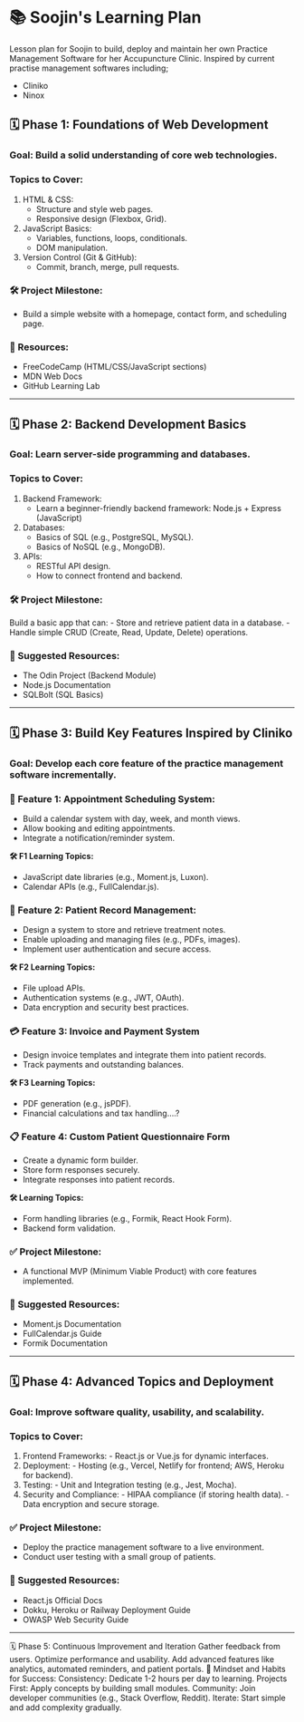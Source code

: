 # 📚 Soojin's Learning Plan 

Lesson plan for Soojin to build, deploy and maintain her own Practice Management Software for her Accupuncture Clinic. 
Inspired by current practise management softwares including;
- Cliniko
- Ninox

## 🗓️ Phase 1: Foundations of Web Development

### Goal: Build a solid understanding of core web technologies.

### Topics to Cover:

1. HTML & CSS:
    - Structure and style web pages.
    - Responsive design (Flexbox, Grid).
2. JavaScript Basics:
    - Variables, functions, loops, conditionals.
    - DOM manipulation.
3. Version Control (Git & GitHub):
    - Commit, branch, merge, pull requests.


### 🛠️ Project Milestone:

- Build a simple website with a homepage, contact form, and scheduling page.

### 🧠 Resources:

- FreeCodeCamp (HTML/CSS/JavaScript sections)
- MDN Web Docs
- GitHub Learning Lab

---

## 🗓️ Phase 2: Backend Development Basics

### Goal: Learn server-side programming and databases.

### Topics to Cover:

1. Backend Framework:
      - Learn a beginner-friendly backend framework: Node.js + Express (JavaScript) 
2. Databases:
      - Basics of SQL (e.g., PostgreSQL, MySQL).
      - Basics of NoSQL (e.g., MongoDB).
3. APIs:
      - RESTful API design.
      - How to connect frontend and backend.
    
### 🛠️ Project Milestone:

Build a basic app that can:
    - Store and retrieve patient data in a database.
    - Handle simple CRUD (Create, Read, Update, Delete) operations.

### 🧠 Suggested Resources:

- The Odin Project (Backend Module)
- Node.js Documentation
- SQLBolt (SQL Basics)

---

## 🗓️ Phase 3: Build Key Features Inspired by Cliniko

### Goal: Develop each core feature of the practice management software incrementally.

### 🚀 Feature 1: Appointment Scheduling System:
- Build a calendar system with day, week, and month views.
- Allow booking and editing appointments.
- Integrate a notification/reminder system.

**🛠️ F1 Learning Topics:**
- JavaScript date libraries (e.g., Moment.js, Luxon).
- Calendar APIs (e.g., FullCalendar.js).

### 📝 Feature 2: Patient Record Management:
- Design a system to store and retrieve treatment notes.
- Enable uploading and managing files (e.g., PDFs, images).
- Implement user authentication and secure access.

**🛠️ F2 Learning Topics:**
- File upload APIs.
- Authentication systems (e.g., JWT, OAuth).
- Data encryption and security best practices.

### 💳 Feature 3: Invoice and Payment System
- Design invoice templates and integrate them into patient records.
- Track payments and outstanding balances.

**🛠️ F3 Learning Topics:**
- PDF generation (e.g., jsPDF).
- Financial calculations and tax handling....?
  
### 📋 Feature 4: Custom Patient Questionnaire Form
- Create a dynamic form builder.
- Store form responses securely.
- Integrate responses into patient records.

**🛠️ Learning Topics:**
- Form handling libraries (e.g., Formik, React Hook Form).
- Backend form validation.

### ✅ Project Milestone:
- A functional MVP (Minimum Viable Product) with core features implemented.

### 🧠 Suggested Resources:

- Moment.js Documentation
- FullCalendar.js Guide
- Formik Documentation

---

## 🗓️ Phase 4: Advanced Topics and Deployment

### Goal: Improve software quality, usability, and scalability.

### Topics to Cover:

1. Frontend Frameworks:
        - React.js or Vue.js for dynamic interfaces.
2. Deployment:
        - Hosting (e.g., Vercel, Netlify for frontend; AWS, Heroku for backend).
3. Testing:
        - Unit and Integration testing (e.g., Jest, Mocha).
4. Security and Compliance:
        - HIPAA compliance (if storing health data).
        - Data encryption and secure storage.
   
### ✅ Project Milestone:

- Deploy the practice management software to a live environment.
- Conduct user testing with a small group of patients.

### 🧠 Suggested Resources:

- React.js Official Docs
- Dokku, Heroku or Railway Deployment Guide
- OWASP Web Security Guide

--- 

🗓️ Phase 5: Continuous Improvement and Iteration
Gather feedback from users.
Optimize performance and usability.
Add advanced features like analytics, automated reminders, and patient portals.
🧠 Mindset and Habits for Success:
Consistency: Dedicate 1-2 hours per day to learning.
Projects First: Apply concepts by building small modules.
Community: Join developer communities (e.g., Stack Overflow, Reddit).
Iterate: Start simple and add complexity gradually.
